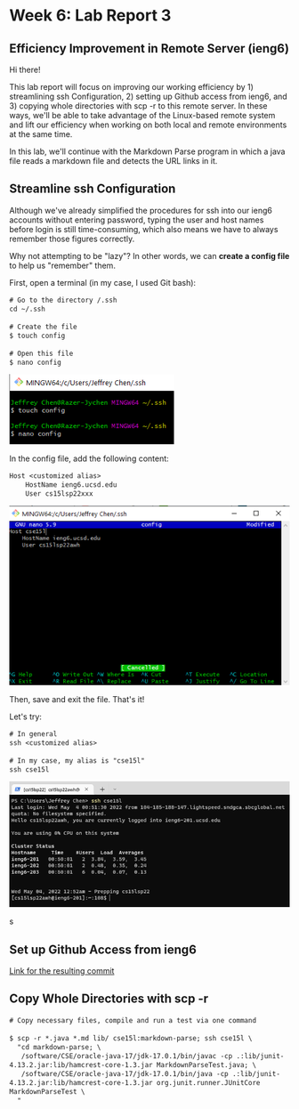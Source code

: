 # Week 6: Lab Report 3

## Efficiency Improvement in Remote Server (ieng6)

Hi there!

This lab report will focus on improving our working efficiency by 1) streamlining ssh Configuration, 2) setting up Github access from ieng6, and 3) copying whole directories with scp -r to this remote server. In these ways, we'll be able to take advantage of the Linux-based remote system and lift our efficiency when working on both local and remote environments at the same time.

In this lab, we'll continue with the Markdown Parse program in which a java file reads a markdown file and detects the URL links in it. 

## Streamline ssh Configuration

Although we've already simplified the procedures for ssh into our ieng6 accounts without entering password, typing the user and host names before login is still time-consuming, which also means we have to always remember those figures correctly.

Why not attempting to be "lazy"? In other words, we can **create a config file** to help us "remember" them.

First, open a terminal (in my case, I used Git bash):

```
# Go to the directory /.ssh
cd ~/.ssh

# Create the file
$ touch config

# Open this file
$ nano config
```

![Image](Images//Lab-Report-3/1-1.png)

In the config file, add the following content:

```
Host <customized alias>
    HostName ieng6.ucsd.edu
    User cs15lsp22xxx
```

![Image](Images//Lab-Report-3/1-2.png)

Then, save and exit the file. That's it!

Let's try:

```
# In general
ssh <customized alias>

# In my case, my alias is "cse15l"
ssh cse15l
```

![Image](Images//Lab-Report-3/1-3.png)





s
## Set up Github Access from ieng6


[Link for the resulting commit](https://github.com/jypipi/markdown-parser/commit/d4ed78d6c33ad4670682da88c537b15ab3b0efeb)

## Copy Whole Directories with scp -r

```
# Copy necessary files, compile and run a test via one command

$ scp -r *.java *.md lib/ cse15l:markdown-parse; ssh cse15l \
  "cd markdown-parse; \
   /software/CSE/oracle-java-17/jdk-17.0.1/bin/javac -cp .:lib/junit-4.13.2.jar:lib/hamcrest-core-1.3.jar MarkdownParseTest.java; \
   /software/CSE/oracle-java-17/jdk-17.0.1/bin/java -cp .:lib/junit-4.13.2.jar:lib/hamcrest-core-1.3.jar org.junit.runner.JUnitCore MarkdownParseTest \
  "
```
